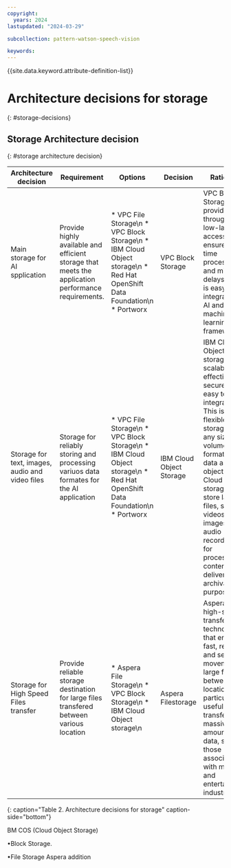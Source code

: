 ```yaml
---
copyright:
  years: 2024
lastupdated: "2024-03-29"

subcollection: pattern-watson-speech-vision

keywords:
---
```

{{site.data.keyword.attribute-definition-list}}

# Architecture decisions for storage

{: #storage-decisions}

## Storage Architecture decision

{: #storage architecture decision}

| Architecture decision                                                           | Requirement                                  | Options     | Decision    | Rationale                                                                                                  |
| ------------------------------------------------------------------------------- | -------------------------------------------- | ----------- | ----------- | ---------------------------------------------------------------------------------------------------------- |
| Main storage for AI spplication | Provide highly available and efficient storage that meets the application performance requirements. | * VPC File Storage\n * VPC Block Storage\n * IBM Cloud Object storage\n * Red Hat OpenShift Data Foundation\n * Portworx | VPC Block Storage | VPC Block Storage provides high throughput, low-latency access to ensure real-time processing and minimize delays. This is easy to integrate with AI and machine learning (ML) frameworks. |
| Storage for text, images, audio and video files | Storage for reliably storing and processing variuos data formates for the AI application | * VPC File Storage\n * VPC Block Storage\n * IBM Cloud Object storage\n * Red Hat OpenShift Data Foundation\n * Portworx | IBM Cloud Object Storage | IBM Cloud Object storage is a scalable, cost effective, secure and easy to integrate. This is flexible to storage the any size, volume or formate of data as objects. IBM Cloud Object storage can store large files, such as videos, images, and audio recordings, for processing, content delivery or archival purposes.|
|Storage for High Speed Files transfer|Provide reliable storage destination for large files transfered between various location |* Aspera File Storage\n * VPC Block Storage\n * IBM Cloud Object storage\n| Aspera Filestorage | Aspera is a high-speed transfer technology that enables fast, reliable, and secure movement of large files between locations. It's particularly useful for transferring massive amounts of data, such as those associated with media and entertainment industries.|
{: caption="Table 2. Architecture decisions for storage" caption-side="bottom"} 



BM COS (Cloud Object Storage)

•Block Storage.

•File Storage Aspera addition
